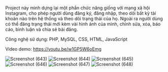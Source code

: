 Project này mình dựng lại một phần chức năng giống với mạng xã hội Instagram, cho phép người dùng đăng ký, đăng nhập, theo dõi bất kỳ tài khoản nào trên hệ thống và theo dõi trạng thái của họ. 
Ngoài ra người dùng có thể đăng trạng thái mới kèm vài hình ảnh của mình, chỉnh sửa, xóa, báo cáo, bình luận và chia sẻ bài đăng.

Công nghệ sử dụng: PHP, MySQL, CSS, HTML, JavaScript

Video demo: https://youtu.be/w1GP5W6oEmg

![Screenshot (643)](https://user-images.githubusercontent.com/72727829/129473214-9908cab6-acf5-41cb-9568-54e11a972bcd.png)
![Screenshot (644)](https://user-images.githubusercontent.com/72727829/129473216-272101fe-ed03-48f9-bd13-947130411651.png)
![Screenshot (645)](https://user-images.githubusercontent.com/72727829/129473217-eb38260b-10b7-458b-8628-5ad36a9709ff.png)
![Screenshot (646)](https://user-images.githubusercontent.com/72727829/129473219-e95b8be2-c30e-4f68-ae56-a605e1764344.png)
![Screenshot (647)](https://user-images.githubusercontent.com/72727829/129473221-277ed02e-f273-4712-a43f-57a94b8ce916.png)
![Screenshot (648)](https://user-images.githubusercontent.com/72727829/129473225-c69fbdbd-be69-4b3c-83b9-3e475f4941df.png)
